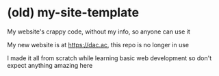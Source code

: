 # (old) my-site-template

My website's crappy code, without my info, so anyone can use it

My new website is at https://dac.ac, this repo is no longer in use

I made it all from scratch while learning basic web development so don't expect anything amazing here

